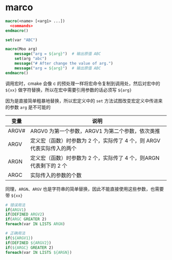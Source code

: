 
# marco

```cmake
macro(<name> [<arg1> ...])
  <commands>
endmacro()
```

```cmake
set(var "ABC")

macro(Moo arg)
    message("arg = ${arg}")  # 输出原值 ABC
    set(arg "abc")
    message("# After change the value of arg.")
    message("arg = ${arg}")  # 输出原值 ABC
endmacro()
```

调用宏时，cmake 会像 c 的预处理一样将宏命令复制到调用处，然后对宏中的 `${xx}` 做字符替换，所以在宏中需要引用参数的话必须写 `${arg}`

因为是直接简单粗暴地替换，所以宏定义中的 `set` 方法试图改变宏定义中传进来的参数 `arg` 是不可能的

|变量|说明
|-|-|
ARGV#|ARGV0 为第一个参数，ARGV1 为第二个参数，依次类推
ARGV|定义宏（函数）时参数为 2 个，实际传了 4 个，则 ARGV 代表实际传入的两个
ARGN|定义宏（函数）时参数为 2 个，实际传了 4 个，则ARGN代表剩下的 2 个
ARGC|实际传入的参数的个数

同理，`ARGN`、`ARGV` 也是字符串的简单替换，因此不能直接使用这些参数，也需要带 `${xx}`

```cmake
# 错误用法
if(ARGV1)
if(DEFINED ARGV2)
if(ARGC GREATER 2)
foreach(var IN LISTS ARGN)

# 正确用法
if(${ARGV1})
if(DEFINED ${ARGV2})
if(${ARGC} GREATER 2)
foreach(var IN LISTS ${ARGN})
```
